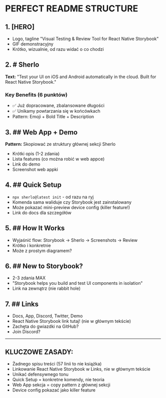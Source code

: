 # PERFECT README STRUCTURE

## 1. [HERO]

- Logo, tagline "Visual Testing & Review Tool for React Native Storybook"
- GIF demonstracyjny
- Krótko, wizualnie, od razu widać o co chodzi

## 2. # Sherlo

**Text:** "Test your UI on iOS and Android automatically in the cloud. Built for React Native Storybook."

### Key Benefits (6 punktów)

- ✅ Już dopracowane, zbalansowane długości
- ✅ Unikamy powtarzania się w końcówkach
- Pattern: Emoji + Bold Title + Description

## 3. ## Web App + Demo

**Pattern:** Skopiować ze struktury głównej sekcji Sherlo

- Krótki opis (1-2 zdania)
- Lista features (co można robić w web appce)
- Link do demo
- Screenshot web appki

## 4. ## Quick Setup

- `npx sherlo@latest init` - od razu na ryj
- Komenda sama waliduje czy Storybook jest zainstalowany
- Może pokazać mini-preview device config (killer feature!)
- Link do docs dla szczegółów

## 5. ## How It Works

- Wyjaśnić flow: Storybook → Sherlo → Screenshots → Review
- Krótko i konkretnie
- Może z prostym diagramem?

## 6. ## New to Storybook?

- 2-3 zdania MAX
- "Storybook helps you build and test UI components in isolation"
- Link na zewnątrz (nie rabbit hole)

## 7. ## Links

- Docs, App, Discord, Twitter, Demo
- React Native Storybook link tutaj! (nie w głównym tekście)
- Zachęta do gwiazdki na GitHub?
- Join Discord?

---

## KLUCZOWE ZASADY:

- Żadnego spisu treści (57 linii to nie książka)
- Linkowanie React Native Storybook w Links, nie w głównym tekście
- Unikać defensywnego tonu
- Quick Setup = konkretne komendy, nie teoria
- Web App sekcja = copy pattern z głównej sekcji
- Device config pokazać jako killer feature
